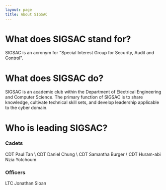 ```yaml
---
layout: page
title: About SIGSAC
---
```


# What does SIGSAC stand for?

SIGSAC is an acronym for "Special Interest Group for Security, Audit and Control".

# What does SIGSAC do?

SIGSAC is an academic club within the Department of Electrical Engineering and Computer Science. The primary function of SIGSAC is to share knowledge, cultivate technical skill sets, and develop leadership applicable to the cyber domain.

# Who is leading SIGSAC?


### Cadets

CDT Paul Tan \\
CDT Daniel Chung \\
CDT Samantha Burger \\
CDT Huram-abi Nzia Yotchoum 

### Officers

LTC Jonathan Sloan